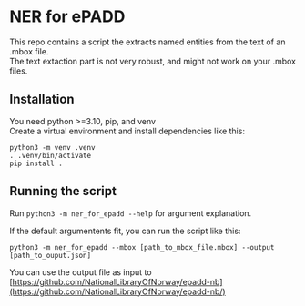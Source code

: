 # NER for ePADD
This repo contains a script the extracts named entities from the text of an .mbox file.  
The text extaction part is not very robust, and might not work on your .mbox files.

## Installation
You need python >=3.10, pip, and venv   
Create a virtual environment and install dependencies like this:  
```
python3 -m venv .venv
. .venv/bin/activate
pip install .
```

## Running the script
Run `python3 -m ner_for_epadd --help` for argument explanation.

If the default argumentents fit, you can run the script like this: 
```
python3 -m ner_for_epadd --mbox [path_to_mbox_file.mbox] --output [path_to_ouput.json]
```

You can use the output file as input to [https://github.com/NationalLibraryOfNorway/epadd-nb](https://github.com/NationalLibraryOfNorway/epadd-nb/)